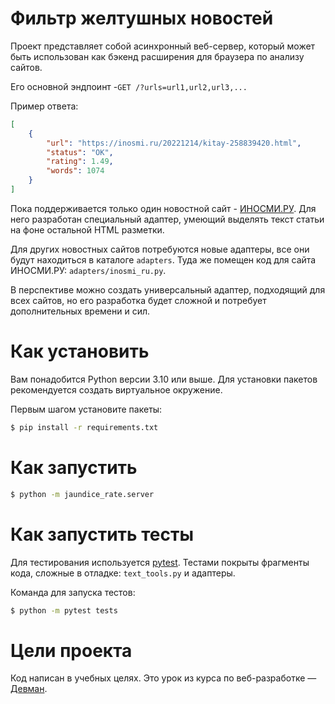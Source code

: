 # Фильтр желтушных новостей

Проект представляет собой асинхронный веб-сервер, который может быть использован как 
бэкенд расширения для браузера по анализу сайтов.

Его основной эндпоинт -`GET /?urls=url1,url2,url3,...`

Пример ответа:
```json
[
    {
        "url": "https://inosmi.ru/20221214/kitay-258839420.html",
        "status": "OK",
        "rating": 1.49,
        "words": 1074
    }
]
```


Пока поддерживается только один новостной сайт - [ИНОСМИ.РУ](https://inosmi.ru/). 
Для него разработан специальный адаптер, умеющий выделять текст статьи на фоне остальной HTML разметки.

Для других новостных сайтов потребуются новые адаптеры, все они будут находиться в каталоге `adapters`. 
Туда же помещен код для сайта ИНОСМИ.РУ: `adapters/inosmi_ru.py`.

В перспективе можно создать универсальный адаптер, подходящий для всех сайтов, но его разработка будет сложной 
и потребует дополнительных времени и сил.

# Как установить

Вам понадобится Python версии 3.10 или выше. Для установки пакетов рекомендуется создать виртуальное окружение.

Первым шагом установите пакеты:

```bash
$ pip install -r requirements.txt
```

# Как запустить

```bash
$ python -m jaundice_rate.server
```

# Как запустить тесты

Для тестирования используется [pytest](https://docs.pytest.org/en/latest/).
Тестами покрыты фрагменты кода, сложные в отладке: `text_tools.py` и адаптеры. 

Команда для запуска тестов:
```bash
$ python -m pytest tests
```

# Цели проекта

Код написан в учебных целях. Это урок из курса по веб-разработке — [Девман](https://dvmn.org).
